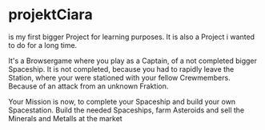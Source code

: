 # projektCiara

is my first bigger Project for learning purposes. 
It is also a Project i wanted to do for a long time.

It's a Browsergame where you play as a Captain, of a not completed bigger Spaceship.
It is not completed, because you had to rapidly leave the Station, where your were stationed with your fellow Crewmembers. Because of an attack from an unknown Fraktion.

Your Mission is now, to complete your Spaceship and build your own Spacestation. 
Build the needed Spaceships, farm Asteroids and sell the Minerals and Metalls at the market 
